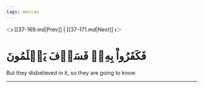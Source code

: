 ```yaml
---
tags: meccan
---
```


👈 [[37-169.md|Prev]] | [[37-171.md|Next]] 👉

# فَكَفَرُواْ بِهِۦۖ فَسَوۡفَ يَعۡلَمُونَ

But they disbelieved in it, so they are going to know

---

